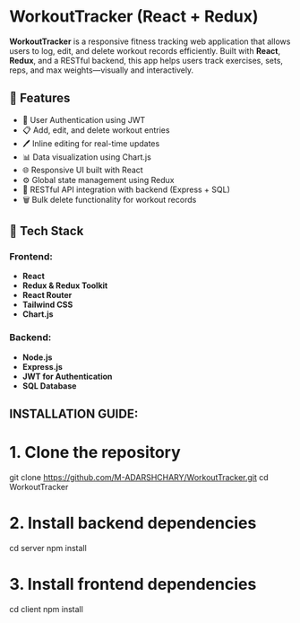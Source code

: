 # WorkoutTracker (React + Redux)

**WorkoutTracker** is a responsive fitness tracking web application that allows users to log, edit, and delete workout records efficiently. Built with **React**, **Redux**, and a RESTful backend, this app helps users track exercises, sets, reps, and max weights—visually and interactively.

## 🚀 Features

- 🔐 User Authentication using JWT
- 📋 Add, edit, and delete workout entries
- 🖊️ Inline editing for real-time updates
- 📊 Data visualization using Chart.js
- 🌐 Responsive UI built with React
- ⚙️ Global state management using Redux
- 🌱 RESTful API integration with backend (Express + SQL)
- 🗑️ Bulk delete functionality for workout records

## 🧠 Tech Stack

### Frontend:
- **React**
- **Redux & Redux Toolkit**
- **React Router**
- **Tailwind CSS**
- **Chart.js**

### Backend:
- **Node.js**
- **Express.js**
- **JWT for Authentication**
- **SQL Database**

## INSTALLATION GUIDE:
# 1. Clone the repository
git clone https://github.com/M-ADARSHCHARY/WorkoutTracker.git
cd WorkoutTracker


# 2. Install backend dependencies
cd server
npm install 

# 3. Install frontend dependencies
cd client
npm install


